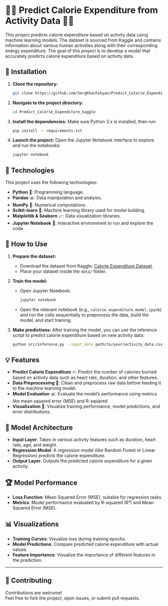 # 🏃‍♂️ Predict Calorie Expenditure from Activity Data 🏃‍♀️

This project predicts calorie expenditure based on activity data using machine learning models. The dataset is sourced from Kaggle and contains information about various human activities along with their corresponding energy expenditure. The goal of this project is to develop a model that accurately predicts calorie expenditure based on activity data.

## 🚀 Installation

1. **Clone the repository:**
    ```bash
    git clone https://github.com/SergKhachikyan/Predict_Calorie_Expenditure_kaggle.git
    ```

2. **Navigate to the project directory:**
    ```bash
    cd Predict_Calorie_Expenditure_kaggle
    ```

3. **Install the dependencies:**
    Make sure Python 3.x is installed, then run:
    ```bash
    pip install -r requirements.txt
    ```

4. **Launch the project:**
    Open the Jupyter Notebook interface to explore and run the notebooks:
    ```bash
    jupyter notebook
    ```

## 🔧 Technologies

This project uses the following technologies:
- **Python** 🐍: Programming language.
- **Pandas** 📊: Data manipulation and analysis.
- **NumPy** 🔢: Numerical computations.
- **Scikit-learn** 🔬: Machine learning library used for model building.
- **Matplotlib & Seaborn** 📈: Data visualization libraries.
- **Jupyter Notebook** 📓: Interactive environment to run and explore the code.

## 📝 How to Use

1. **Prepare the dataset:**
    - Download the dataset from Kaggle: [Calorie Expenditure Dataset](https://www.kaggle.com/datasets/).
    - Place your dataset inside the `data/` folder.

2. **Train the model:**
    - Open Jupyter Notebook:
      ```bash
      jupyter notebook
      ```
    - Open the relevant notebook (e.g., `calorie_expenditure_model.ipynb`) and run the cells sequentially to preprocess the data, build the model, and start training.

3. **Make predictions:**
    After training the model, you can use the inference script to predict calorie expenditure based on new activity data:
    ```bash
    python src/inference.py --input_data path/to/your/activity_data.csv
    ```

## 💡 Features

- **Predict Calorie Expenditure** 🔥: Predict the number of calories burned based on activity data such as heart rate, duration, and other features.
- **Data Preprocessing** 🔄: Clean and preprocess raw data before feeding it to the machine learning model.
- **Model Evaluation** 📊: Evaluate the model’s performance using metrics like mean squared error (MSE) and R-squared.
- **Visualization** 🌈: Visualize training performance, model predictions, and error distributions.

## 🧠 Model Architecture

- **Input Layer**: Takes in various activity features such as duration, heart rate, age, and weight.
- **Regression Model**: A regression model (like Random Forest or Linear Regression) predicts the calorie expenditure.
- **Output Layer**: Outputs the predicted calorie expenditure for a given activity.

## 🏆 Model Performance

- **Loss Function**: Mean Squared Error (MSE), suitable for regression tasks.
- **Metrics**: Model performance evaluated by R-squared (R²) and Mean Squared Error (MSE).

## 📊 Visualizations

- **Training Curves**: Visualize loss during training epochs.
- **Model Predictions**: Compare predicted calorie expenditure with actual values.
- **Feature Importance**: Visualize the importance of different features in the prediction.

---

## 🤝 Contributing

Contributions are welcome!  
Feel free to fork the project, open issues, or submit pull requests.
